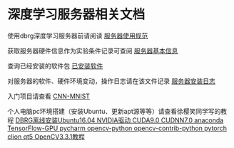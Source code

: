 # 深度学习服务器相关文档

使用dbrg深度学习服务器前请阅读 [服务器使用规范](https://github.com/dbrg-deeplearning/docs/blob/master/服务器使用规范.md)

获取服务器硬件信息作为实验条件记录可查阅 [服务器基本信息](https://github.com/dbrg-deeplearning/docs/blob/master/服务器基本信息.md)

查询已经安装的软件包 [已安装软件](https://github.com/dbrg-deeplearning/docs/blob/master/已安装软件.md)

对服务器的软件、硬件环境变动，操作日志请在该文件记录 [服务器安装日志](https://github.com/dbrg-deeplearning/docs/blob/master/服务器安装日志.md)

入门项目请查看 [CNN-MNIST](https://github.com/dbrg-deeplearning/CNN-MNIST)

个人电脑pc环境搭建（安装Ubuntu、更新apt源等等）请查看徐樱笑同学写的教程 [DBRG离线安装Ubuntu16.04 NVIDIA驱动 CUDA9.0 CUDNN7.0 anaconda TensorFlow-GPU pycharm opencv-python opencv-contrib-python pytorch clion qt5 OpenCV3.3.1教程](https://github.com/dbrg-deeplearning/docs/blob/master/DBRG离线安装Ubuntu16.04%20NVIDIA驱动%20CUDA9.0%20CUDNN7.0%20anaconda%20TensorFlow-GPU%20pycharm%20opencv-python%20opencv-contrib-python%20pytorch%20clion%20qt5%20OpenCV3.3.1教程.md)
